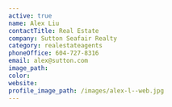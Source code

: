 ```yaml
---
active: true
name: Alex Liu
contactTitle: Real Estate
company: Sutton Seafair Realty
category: realestateagents
phoneOffice: 604-727-8316
email: alex@sutton.com
image_path:
color:
website:
profile_image_path: /images/alex-l--web.jpg
---
```



